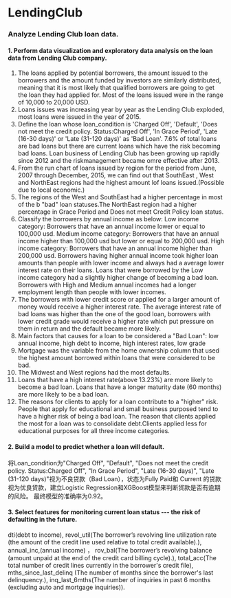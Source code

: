 # LendingClub

### Analyze Lending Club loan data.
#### 1. Perform data visualization and exploratory data analysis on the loan data from Lending Club company.
1. The loans applied by potential borrowers, the amount issued to the borrowers and the amount funded by investors are similarly distributed, meaning that it is most likely that qualified borrowers are going to get the loan they had applied for. Most of the loans issued were in the range of 10,000 to 20,000 USD.
2. Loans issues was increasing year by year as the Lending Club exploded, most loans were issued in the year of 2015.
3. Define the loan whose loan_condition is 'Charged Off', 'Default', 'Does not meet the credit policy. Status:Charged Off', 'In Grace Period', 'Late (16-30 days)' or 'Late (31-120 days)' as 'Bad Loan'.
7.6% of total loans are bad loans but there are current loans which have the risk becoming bad loans. Loan business of Lending Club has been growing up rapidly since 2012 and the riskmanagement became omre effective after 2013.
4. From the run chart of loans issued by region for the period from June, 2007 through December, 2015, we can find out that SouthEast , West and NorthEast regions had the highest amount lof loans issued.(Possible due to local economic.)
5. The regions of the West and SouthEast had a higher percentage in most of the b "bad" loan statuses.The NorthEast region had a higher percentage in Grace Period and Does not meet Credit Policy loan status.
6. Classify the borrowers by annual income as below: 
Low income category: Borrowers that have an annual income lower or equal to 100,000 usd. 
Medium income category: Borrowers that have an annual income higher than 100,000 usd but lower or equal to 200,000 usd. 
High income category: Borrowers that have an annual income higher than 200,000 usd. 
Borrowers having higher annual income took higher loan amounts than people with lower income and always had a average lower interest rate on their loans. 
Loans that were borrowed by the Low income category had a slightly higher change of becoming a bad loan.
Borrowers with High and Medium annual incomes had a longer employment length than people with lower incomes.
7. The borrowers with lower credit score or applied for a larger amount of money would receive a higher interest rate. The average interest rate of bad loans was higher than the one of the good loan, borrowers with lower credit grade would receive a higher rate which put pressure on them in return and the default became more likely.
8. Main factors that causes for a loan to be considered a "Bad Loan": low annual income, high debt to income, high interest rates, low grade
9. Mortgage was the variable from the home ownership column that used the highest amount borrowed within loans that were considered to be bad.
10. The Midwest and West regions had the most defaults.
11. Loans that have a high interest rate(above 13.23%) are more likely to become a bad loan.
Loans that have a longer maturity date (60 months) are more likely to be a bad loan.
12. The reasons for clients to apply for a loan contribute to a "higher" risk. People that apply for educational and small business purposed tend to have a higher risk of being a bad loan. The reason that clients applied the most for a loan was to consolidate debt.Clients applied less for educational purposes for all three income categories.

#### 2. Build a model to predict whether a loan will default.
将Loan_condition为"Charged Off", "Default", "Does not meet the credit policy. Status:Charged Off", "In Grace Period", "Late (16-30 days)", "Late (31-120 days)"视为不良贷款（Bad Loan），状态为Fully Paid和 Current 的贷款视为优良贷款，建立Logistic Regression和XGBoost模型来判断贷款是否有逾期的风险。
最终模型的准确率为0.92。

#### 3. Select features for monitoring current loan status --- the risk of defaulting in the future.
dti(debt to income), revol_util(The borrower’s revolving line utilization rate (the amount of the credit line used relative to total credit available).), annual_inc,(annual income) ， rov_bal(The borrower’s revolving balance (amount unpaid at the end of the credit card billing cycle).), total_acc(The total number of credit lines currently in the borrower's credit file), mths_since_last_delinq (The number of months since the borrower's last delinquency.), inq_last_6mths(The number of inquiries in past 6 months (excluding auto and mortgage inquiries)).
